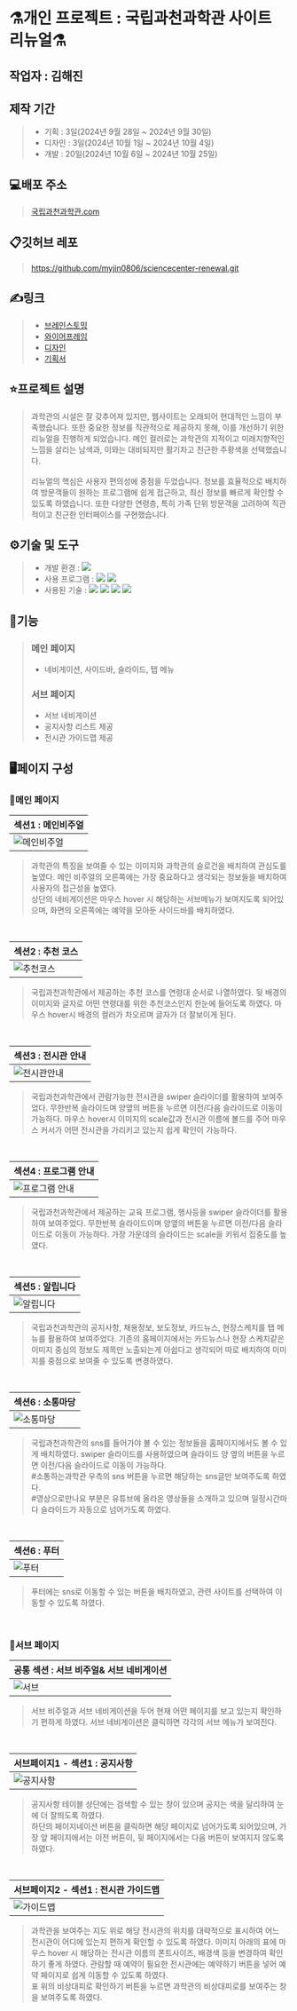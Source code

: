 # ⚗개인 프로젝트 : 국립과천과학관 사이트 리뉴얼⚗

## 작업자 : 김해진

## 제작 기간
> - 기획 : 3일(2024년 9월 28일 ~ 2024년 9월 30일)
> - 디자인 : 3일(2024년 10월 1일 ~ 2024년 10월 4일)
> - 개발 : 20일(2024년 10월 6일 ~ 2024년 10월 25일)

## 💻배포 주소
> [국립과천과학관.com](https://myjin0806.github.io/sciencecenter-renewal/)

## 📋깃허브 레포
> https://github.com/myjin0806/sciencecenter-renewal.git

## ✍링크
> - [브레인스토밍](https://www.figma.com/board/qONhyrVkiOOtcDxRyZgagv/%EA%B3%B5%EA%B3%B5%EA%B8%B0%EA%B4%80-%EC%82%AC%EC%9D%B4%ED%8A%B8-%EB%A6%AC%EB%89%B4%EC%96%BC?node-id=0-1&t=k4E42O2KRVeqjK7U-1)<br>
> - [와이어프레임](https://www.figma.com/design/t53b3X0KiJB90Ry1TVp3Dc/%ED%94%BC%EA%B7%B8%EB%A7%88-%EC%97%B0%EC%8A%B5%EC%9A%A9?node-id=9-7&t=67Gco1EIRsIaWNHg-1)
> - [디자인](https://www.figma.com/proto/t53b3X0KiJB90Ry1TVp3Dc/%ED%94%BC%EA%B7%B8%EB%A7%88-%EC%97%B0%EC%8A%B5%EC%9A%A9?node-id=222-366&t=67Gco1EIRsIaWNHg-1)
> - [기획서](https://docs.google.com/presentation/d/1w7QQLhwrw0ZlwWZ8iGXSbBX4-12rz7gPqYG1je7EvrE/edit?usp=sharing)

## ⭐️프로젝트 설명
> 과학관의 시설은 잘 갖추어져 있지만, 웹사이트는 오래되어 현대적인 느낌이 부족했습니다. 또한 중요한 정보를 직관적으로 제공하지 못해, 이를 개선하기 위한 리뉴얼을 진행하게 되었습니다. 메인 컬러로는 과학관의 지적이고 미래지향적인 느낌을 살리는 남색과, 이와는 대비되지만 활기차고 친근한 주황색을 선택했습니다.<br><br>
> 리뉴얼의 핵심은 사용자 편의성에 중점을 두었습니다. 정보를 효율적으로 배치하여 방문객들이 원하는 프로그램에 쉽게 접근하고, 최신 정보를 빠르게 확인할 수 있도록 하였습니다. 또한 다양한 연령층, 특히 가족 단위 방문객을 고려하여 직관적이고 친근한 인터페이스를 구현했습니다.


## ⚙기술 및 도구
> - 개발 환경 : <img src="https://img.shields.io/badge/windows10-0078D6?style=flat-square&logo=windows10&logoColor=white"/>
> - 사용 프로그램 : <img src="https://img.shields.io/badge/Vs code-007ACC?style=flat-square&logo=visualstudiocode&logoColor=white"/> <img src="https://img.shields.io/badge/figma-F24E1E?style=flat-square&logo=figma&logoColor=white"/>
> - 사용된 기술 : 
  <img src="https://img.shields.io/badge/html5-E34F26?style=flat-square&logo=html5&logoColor=white"> <img src="https://img.shields.io/badge/css3-1572B6?style=flat-square&logo=css3&logoColor=white"> <img src="https://img.shields.io/badge/JavaScript-F7DF1E?style=flat-square&logo=JavaScript&logoColor=white"> <img src="https://img.shields.io/badge/Swiper-6332F6?style=flat-square&logo=Swiper&logoColor=white">


## 📝기능
> ### 메인 페이지
> - 네비게이션, 사이드바, 슬라이드, 탭 메뉴
> ### 서브 페이지
> - 서브 네비게이션
> - 공지사항 리스트 제공
> - 전시관 가이드맵 제공

## 🖥페이지 구성
### 🎲메인 페이지
| 섹션1 : 메인비주얼                                                                                                      |
| :---------------------------------------------------------------------------------------------------------------------- |
| ![메인비주얼](https://github.com/user-attachments/assets/35417121-d13a-44f4-91da-f8c53c150ef0) |

> 과학관의 특징을 보여줄 수 있는 이미지와 과학관의 슬로건을 배치하여 관심도를 높였다. 메인 비주얼의 오른쪽에는 가장 중요하다고 생각되는 정보들을 배치하여 사용자의 접근성을 높였다. <br>
> 상단의 네비게이션은 마우스 hover 시 해당하는 서브메뉴가 보여지도록 되어있으며, 화면의 오른쪽에는 예약을 모아둔 사이드바를 배치하였다. 

<br>

| 섹션2 : 추천 코스                                                                                                         |
| :------------------------------------------------------------------------------------------------------------------------ |
| ![추천코스](https://github.com/user-attachments/assets/26bdaed3-d4ab-4c21-a0af-b270ffa08558)|

> 국립과천과학관에서 제공하는 추천 코스를 연령대 순서로 나열하였다. 뒷 배경의 이미지와 글자로 어떤 연령대를 위한 추천코스인지 한눈에 들어도록 하였다. 마우스 hover시 배경의 컬러가 차오르며 글자가 더 잘보이게 된다.

<br>

| 섹션3 : 전시관 안내                                                                                                      |
| :----------------------------------------------------------------------------------------------------------------------- |
| ![전시관안내](https://github.com/user-attachments/assets/8cb7358d-87a6-416a-b51e-0ab16e0b3895) |

> 국립과천과학관에서 관람가능한 전시관을 swiper 슬라이더를 활용하여 보여주었다. 무한반복 슬라이드며 양옆의 버튼을 누르면 이전/다음 슬라이드로 이동이 가능하다. 마우스 hover시 이미지의 scale값과 전시관 이름에 볼드를 주어 마우스 커서가 어떤 전시관을 가리키고 있는지 쉽게 확인이 가능하다.

<br>

| 섹션4 : 프로그램 안내                                                                                                  |
| :--------------------------------------------------------------------------------------------------------------------- |
| ![프로그램 안내](https://github.com/user-attachments/assets/1041335f-0cdd-4b18-92ca-fd81b3ba3805) |
> 국립과천과학관에서 제공하는 교육 프로그램, 행사등을 swiper 슬라이더를 활용하여 보여주었다. 무한반복 슬라이드이며 양옆의 버튼을 누르면 이전/다음 슬라이드로 이동이 가능하다. 가장 가운데의 슬라이드는 scale을 키워서 집중도를 높였다.

<br>

| 섹션5 : 알립니다                                                                                                          |
| :------------------------------------------------------------------------------------------------------------------------ |
| ![알립니다](https://github.com/user-attachments/assets/4826de30-1b95-4cf9-bd2d-d3e50af5f9f3) |
> 국립과천과학관의 공지사항, 채용정보, 보도정보, 카드뉴스, 현장스케치를 탭 메뉴를 활용하여 보여주었다. 기존의 홈페이지에서는 카드뉴스나 현장 스케치같은 이미지 중심의 정보도 제목만 노출되는게 아쉽다고 생각되어 따로 배치하여 이미지를 중점으로 보여줄 수 있도록 변경하였다.

<br>
 
| 섹션6 : 소통마당                                                                                                        |
| :---------------------------------------------------------------------------------------------------------------------- |
| ![소통마당](https://github.com/user-attachments/assets/c720977f-3ac0-4d55-94af-f5d48dc1da57) |
> 국립과천과학관의 sns를 들어가야 볼 수 있는 정보들을 홈페이지에서도 볼 수 있게 배치하였다. swiper 슬라이드를 사용하였으며 슬라이드 양 옆의 버튼을 누르면 이전/다음 슬라이드로 이동이 가능하다.<br> #소통하는과학관 우측의 sns 버튼을 누르면 해당하는 sns글만 보여주도록 하였다. <br> #영상으로만나요 부분은 유튜브에 올라온 영상들을 소개하고 있으며 일정시간마다 슬라이드가 자동으로 넘어가도록 하였다.

<br>

| 섹션6 : 푸터                                                                                                          |
| :-------------------------------------------------------------------------------------------------------------------- |
| ![푸터](https://github.com/user-attachments/assets/a5668f02-9238-46f8-b957-e67c938ce646) |
> 푸터에는 sns로 이동할 수 있는 버튼을 배치하였고, 관련 사이트를 선택하여 이동할 수 있도록 하였다.

<br>

### 🎲서브 페이지
| 공통 섹션 : 서브 비주얼& 서브 네비게이션                                                                                  |
| :-------------------------------------------------------------------------------------------------------------------- |
| ![서브](https://github.com/user-attachments/assets/e8f32273-29f0-4639-9722-c688b6310139)|
> 서브 비주얼과 서브 네비게이션을 두어 현재 어떤 페이지를 보고 있는지 확인하기 편하게 하였다. 서브 네비게이션은 클릭하면 각각의 서브 메뉴가 보여진다.

<br>
 
| 서브페이지1 - 섹션1 : 공지사항                                                                                         |
| :-------------------------------------------------------------------------------------------------------------------- |
| ![공지사항](https://github.com/user-attachments/assets/c46253db-6213-4676-8119-588fb2ee5f88)|
> 공지사항 테이블 상단에는 검색할 수 있는 창이 있으며 공지는 색을 달리하여 눈에 더 잘띄도록 하였다. <br>
> 하단의 페이지네이션 버튼을 클릭하면 해당 페이지로 넘어가도록 되어있으며, 가장 앞 페이지에서는 이전 버튼이, 뒷 페이지에서는 다음 버튼이 보여지지 않도록 하였다.

<br>


| 서브페이지2 - 섹션1 : 전시관 가이드맵                                                                                 |
| :-------------------------------------------------------------------------------------------------------------------- |
| ![가이드맵](https://github.com/user-attachments/assets/da42bcdc-cd20-47bc-ad33-7f0d8aec599d)|
> 과학관을 보여주는 지도 위로 해당 전시관의 위치를 대략적으로 표시하여 어느 전시관이 어디에 있는지 편하게 확인할 수 있도록 하였다. 이미지 아래의 표에 마우스 hover 시 해당하는 전시관 이름의 폰트사이즈, 배경색 등을 변경하여 확인하기 좋게 하였다. 관람할 때 예약이 필요한 전시관에는 예약하기 버튼을 넣어 예약 페이지로 쉽게 이동할 수 있도록 하였다.<br>
> 표 위의 비상대피로 확인하기 버튼을 누르면 과학관의 비상대피로를 보여주는 창을 보여주도록 하였다.

<br>
